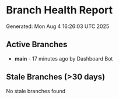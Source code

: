 # Branch Health Report
Generated: Mon Aug  4 16:26:03 UTC 2025

## Active Branches
- **main** - 17 minutes ago by Dashboard Bot

## Stale Branches (>30 days)
No stale branches found
